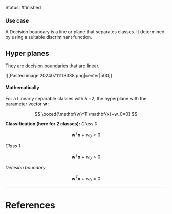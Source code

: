 Status: #finished 
### Use case 
A Decision boundary is a line or plane that separates classes. It determined by using a suitable discriminant function. 

## Hyper planes
They are decision boundaries that are linear.

![[Pasted image 20240711113338.png|center|500]]
#### Mathematically
For a Linearly separable classes with $k$ =2, the hyperplane with the parameter vector $\mathbf{w}$ :

$$
\boxed{\mathbf{w}^T \mathbf{x}+w_0=0}
$$


**Classification (here for 2 classes):**
*Class 0*

$$
\mathbf{w}^T \mathbf{x}+w_0<0
$$


*Class 1*

$$
\mathbf{w}^T \mathbf{x}+w_0>0
$$


*Decision boundary*

$$
\mathbf{w}^T \mathbf{x}+w_0=0
$$








---
# References
